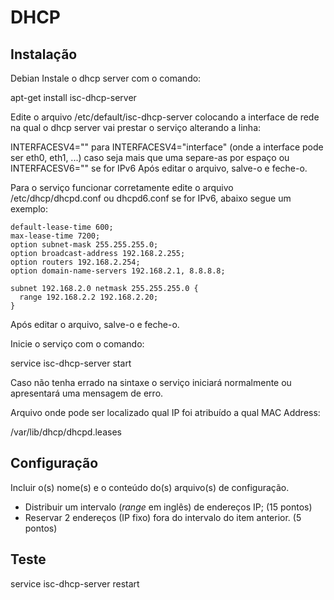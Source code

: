 # DHCP

## Instalação
Debian
Instale o dhcp server com o comando:

apt-get install isc-dhcp-server

Edite o arquivo /etc/default/isc-dhcp-server colocando a interface de rede na qual o dhcp server vai prestar o serviço alterando a linha:

INTERFACESV4="" para INTERFACESV4="interface" (onde a interface pode ser eth0, eth1, ...) caso seja mais que uma separe-as por espaço
ou INTERFACESV6="" se for IPv6
Após editar o arquivo, salve-o e feche-o.

Para o serviço funcionar corretamente edite o arquivo /etc/dhcp/dhcpd.conf ou dhcpd6.conf se for IPv6, abaixo segue um exemplo:
```
default-lease-time 600;
max-lease-time 7200;
option subnet-mask 255.255.255.0;
option broadcast-address 192.168.2.255;
option routers 192.168.2.254;
option domain-name-servers 192.168.2.1, 8.8.8.8;

subnet 192.168.2.0 netmask 255.255.255.0 {
  range 192.168.2.2 192.168.2.20;
}
```
Após editar o arquivo, salve-o e feche-o.

Inicie o serviço com o comando:

service isc-dhcp-server start

Caso não tenha errado na sintaxe o serviço iniciará normalmente ou apresentará uma mensagem de erro.

Arquivo onde pode ser localizado qual IP foi atribuído a qual MAC Address:

/var/lib/dhcp/dhcpd.leases
## Configuração

Incluir o(s) nome(s) e o conteúdo do(s) arquivo(s) de configuração.

- Distribuir um intervalo (*range* em inglês) de endereços IP; (15 pontos)
- Reservar 2 endereços (IP fixo) fora do intervalo do item anterior. (5 pontos)

## Teste
service isc-dhcp-server restart



